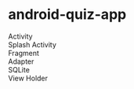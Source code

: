 # android-quiz-app

Activity <br>
Splash Activity <br>
Fragment <br>
Adapter <br>
SQLite <br>
View Holder <br>
